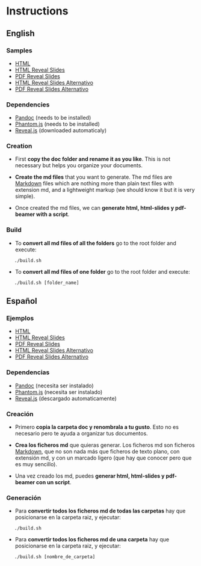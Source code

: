 # Instructions

## English

### Samples

- [HTML](http://asanzdiego.github.io/reveal.js-pandoc-slides/doc/export/readme.html)
- [HTML Reveal Slides](http://asanzdiego.github.io/reveal.js-pandoc-slides/doc/export/readme-reveal-slides.html)
- [PDF Reveal Slides](http://asanzdiego.github.io/reveal.js-pandoc-slides/doc/export/readme-reveal-slides.pdf)
- [HTML Reveal Slides Alternativo](http://asanzdiego.github.io/reveal.js-pandoc-slides/doc/export/readme-reveal-slides-alternative.html)
- [PDF Reveal Slides Alternativo](http://asanzdiego.github.io/reveal.js-pandoc-slides/doc/export/readme-reveal-slides-alternative.pdf)

### Dependencies

- [Pandoc](http://johnmacfarlane.net/pandoc/) (needs to be installed)
- [Phantom.js](http://phantomjs.org) (needs to be installed)
- [Reveal.js](http://lab.hakim.se/reveal-js/#/) (downloaded automaticaly)

### Creation

- First **copy the doc folder and rename it as you like**. This is not necessary but
  helps you organize your documents.

- **Create the md files** that you want to generate. The md files are
  [Markdown](http://en.wikipedia.org/wiki/Markdown) files which are nothing more
  than plain text files with extension md, and a lightweight markup (we should
  know it but it is very simple).

- Once created the md files, we can **generate html, html-slides y pdf-beamer with a script**.

### Build

- To **convert all md files of all the folders**
  go to the root folder and execute:

~~~
   ./build.sh
~~~

- To **convert all md files of one folder**
  go to the root folder and execute:

~~~
   ./build.sh [folder_name]
~~~

## Español

### Ejemplos

- [HTML](http://asanzdiego.github.io/reveal.js-pandoc-slides/doc/export/leeme.html)
- [HTML Reveal Slides](http://asanzdiego.github.io/reveal.js-pandoc-slides/doc/export/leeme-reveal-slides.html)
- [PDF Reveal Slides](http://asanzdiego.github.io/reveal.js-pandoc-slides/doc/export/leeme-reveal-slides.pdf)
- [HTML Reveal Slides Alternativo](http://asanzdiego.github.io/reveal.js-pandoc-slides/doc/export/leeme-reveal-slides-alternative.html)
- [PDF Reveal Slides Alternativo](http://asanzdiego.github.io/reveal.js-pandoc-slides/doc/export/leeme-reveal-slides-alternative.pdf)

### Dependencias

- [Pandoc](http://johnmacfarlane.net/pandoc/) (necesita ser instalado)
- [Phantom.js](http://phantomjs.org) (necesita ser instalado)
- [Reveal.js](http://lab.hakim.se/reveal-js/#/) (descargado automaticamente)

### Creación

- Primero **copia la carpeta doc y renombrala a tu gusto**. Esto no es necesario pero
  te ayuda a organizar tus documentos.

- **Crea los ficheros md** que quieras generar. Los ficheros md son ficheros
  [Markdown](http://es.wikipedia.org/wiki/Markdown), que no son nada más que
  ficheros de texto plano, con extensión md, y con un marcado ligero (que hay
  que conocer pero que es muy sencillo).

- Una vez creado los md, puedes **generar html, html-slides y pdf-beamer con un script**.

### Generación

- Para **convertir todos los ficheros md de todas las carpetas**
  hay que posicionarse en la carpeta raiz, y ejecutar:

~~~
   ./build.sh
~~~

- Para **convertir todos los ficheros md de una carpeta**
  hay que posicionarse en la carpeta raiz, y ejecutar:

~~~
   ./build.sh [nombre_de_carpeta]
~~~
